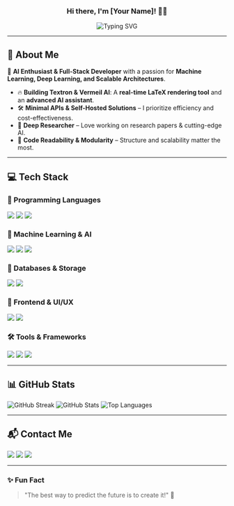 ### <div align="center">Hi there, I'm [Your Name]! 👋🚀</div>

<p align="center">
  <img src="https://readme-typing-svg.demolab.com?font=Fira+Code&weight=500&size=22&pause=1000&color=6A5ACD&vCenter=true&random=false&width=600&lines=Machine+Learning+%7C+Deep+Learning+%7C+Data+Science;Building+Textron+%26+Vermeil+AI;Minimal+APIs+%7C+Scalable+Architectures;Hands-on+Coder+%7C+Tech+Enthusiast;In-depth+Research+%7C+Building+AI+Assistants" alt="Typing SVG" />
</p>

---

## 🚀 About Me

🎯 **AI Enthusiast & Full-Stack Developer** with a passion for **Machine Learning, Deep Learning, and Scalable Architectures**.
- 🔥 **Building Textron & Vermeil AI**: A **real-time LaTeX rendering tool** and an **advanced AI assistant**.
- 🛠️ **Minimal APIs & Self-Hosted Solutions** – I prioritize efficiency and cost-effectiveness.
- 📖 **Deep Researcher** – Love working on research papers & cutting-edge AI.
- 🎨 **Code Readability & Modularity** – Structure and scalability matter the most.

---

## 💻 Tech Stack

### 🚀 Programming Languages
<p>
  <img src="https://img.shields.io/badge/Python-3776AB?style=for-the-badge&logo=python&logoColor=white" />
  <img src="https://img.shields.io/badge/JavaScript-F7DF1E?style=for-the-badge&logo=javascript&logoColor=black" />
  <img src="https://img.shields.io/badge/C%2B%2B-00599C?style=for-the-badge&logo=c%2B%2B&logoColor=white" />
</p>

### 🤖 Machine Learning & AI
<p>
  <img src="https://img.shields.io/badge/TensorFlow-FF6F00?style=for-the-badge&logo=tensorflow&logoColor=white" />
  <img src="https://img.shields.io/badge/PyTorch-EE4C2C?style=for-the-badge&logo=pytorch&logoColor=white" />
  <img src="https://img.shields.io/badge/OpenCV-5C3EE8?style=for-the-badge&logo=opencv&logoColor=white" />
</p>

### 📂 Databases & Storage
<p>
  <img src="https://img.shields.io/badge/MongoDB-47A248?style=for-the-badge&logo=mongodb&logoColor=white" />
  <img src="https://img.shields.io/badge/PostgreSQL-316192?style=for-the-badge&logo=postgresql&logoColor=white" />
</p>

### 🎨 Frontend & UI/UX
<p>
  <img src="https://img.shields.io/badge/React-61DAFB?style=for-the-badge&logo=react&logoColor=black" />
  <img src="https://img.shields.io/badge/TailwindCSS-06B6D4?style=for-the-badge&logo=tailwindcss&logoColor=white" />
</p>

### 🛠️ Tools & Frameworks
<p>
  <img src="https://img.shields.io/badge/Node.js-339933?style=for-the-badge&logo=nodedotjs&logoColor=white" />
  <img src="https://img.shields.io/badge/Vite-646CFF?style=for-the-badge&logo=vite&logoColor=white" />
  <img src="https://img.shields.io/badge/Docker-2496ED?style=for-the-badge&logo=docker&logoColor=white" />
</p>

---

## 📊 GitHub Stats

<p>
  <img src="https://github-readme-streak-stats.herokuapp.com/?user=Matrixxboy&theme=radical&hide_border=true" alt="GitHub Streak" />
  <img src="https://github-readme-stats.vercel.app/api?username=Matrixxboy&show_icons=true&theme=radical&hide_border=true" alt="GitHub Stats" />
  <img src="https://github-readme-stats.vercel.app/api/top-langs/?username=Matrixxboy&layout=compact&theme=radical&hide_border=true" alt="Top Languages" />
</p>

---

## 📬 Contact Me

<p>
  <a href="[https://linkedin.com/in/your-profile](https://www.linkedin.com/in/utsav-lankapati-aa407b307/)"><img src="https://img.shields.io/badge/LinkedIn-0A66C2?style=for-the-badge&logo=linkedin&logoColor=white" /></a>
  <a href="https://twitter.com/your-profile"><img src="https://img.shields.io/badge/Twitter-1DA1F2?style=for-the-badge&logo=twitter&logoColor=white" /></a>
  <a href="mailto:matrix.utsav.lankapati@gmail.com"><img src="https://img.shields.io/badge/Gmail-D14836?style=for-the-badge&logo=gmail&logoColor=white" /></a>
</p>

---

### ✨ Fun Fact
> "The best way to predict the future is to create it!" 🚀

